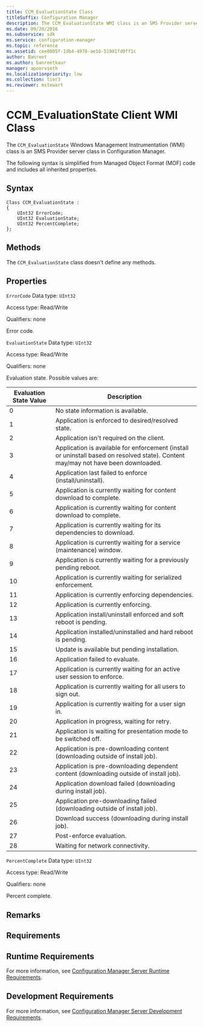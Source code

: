 ```yaml
---
title: CCM_EvaluationState Class
titleSuffix: Configuration Manager
description: The CCM_EvaluationState WMI class is an SMS Provider server class in Configuration Manager.
ms.date: 09/20/2016
ms.subservice: sdk
ms.service: configuration-manager
ms.topic: reference
ms.assetid: cee8005f-1db4-4978-ae16-51901fd0ff1c
author: Banreet
ms.author: banreetkaur
manager: apoorvseth
ms.localizationpriority: low
ms.collection: tier3
ms.reviewer: mstewart
---
```


# CCM_EvaluationState Client WMI Class

The `CCM_EvaluationState` Windows Management Instrumentation (WMI) class is an SMS Provider server class in Configuration Manager.

 The following syntax is simplified from Managed Object Format (MOF) code and includes all inherited properties.

## Syntax

```
Class CCM_EvaluationState :
{
    UInt32 ErrorCode;
    UInt32 EvaluationState;
    UInt32 PercentComplete;
};
```

## Methods
 The `CCM_EvaluationState` class doesn't define any methods.

## Properties
 `ErrorCode`
 Data type: `UInt32`

 Access type: Read/Write

 Qualifiers: none

 Error code.

 `EvaluationState`
 Data type: `UInt32`

 Access type: Read/Write

 Qualifiers: none

 Evaluation state. Possible values are:

|Evaluation State Value|Description|
|----------------------------|-----------------|
|0|No state information is available.|
|1|Application is enforced to desired/resolved state.|
|2|Application isn't required on the client.|
|3|Application is available for enforcement (install or uninstall based on resolved state). Content may/may not have been downloaded.|
|4|Application last failed to enforce (install/uninstall).|
|5|Application is currently waiting for content download to complete.|
|6|Application is currently waiting for content download to complete.|
|7|Application is currently waiting for its dependencies to download.|
|8|Application is currently waiting for a service (maintenance) window.|
|9|Application is currently waiting for a previously pending reboot.|
|10|Application is currently waiting for serialized enforcement.|
|11|Application is currently enforcing dependencies.|
|12|Application is currently enforcing.|
|13|Application install/uninstall enforced and soft reboot is pending.|
|14|Application installed/uninstalled and hard reboot is pending.|
|15|Update is available but pending installation.|
|16|Application failed to evaluate.|
|17|Application is currently waiting for an active user session to enforce.|
|18|Application is currently waiting for all users to sign out.|
|19|Application is currently waiting for a user sign in.|
|20|Application in progress, waiting for retry.|
|21|Application is waiting for presentation mode to be switched off.|
|22|Application is pre-downloading content (downloading outside of install job).|
|23|Application is pre-downloading dependent content (downloading outside of install job).|
|24|Application download failed (downloading during install job).|
|25|Application pre-downloading failed (downloading outside of install job).|
|26|Download success (downloading during install job).|
|27|Post-enforce evaluation.|
|28|Waiting for network connectivity.|

 `PercentComplete`
 Data type: `UInt32`

 Access type: Read/Write

 Qualifiers: none

 Percent complete.

## Remarks

## Requirements

## Runtime Requirements
 For more information, see [Configuration Manager Server Runtime Requirements](../../../../../develop/core/reqs/server-runtime-requirements.md).

## Development Requirements
 For more information, see [Configuration Manager Server Development Requirements](../../../../../develop/core/reqs/server-development-requirements.md).
